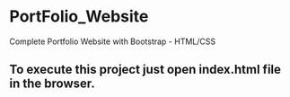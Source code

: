 # PortFolio_Website
Complete Portfolio Website with Bootstrap - HTML/CSS  

## To execute this project just open index.html file in the browser.
